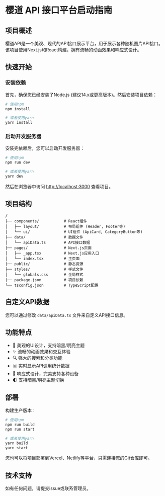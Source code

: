 # 樱道 API 接口平台启动指南

## 项目概述

樱道API是一个美观、现代的API接口展示平台，用于展示各种随机图片API接口。该项目使用Next.js和React构建，拥有流畅的动画效果和响应式设计。

## 快速开始

### 安装依赖

首先，确保您已经安装了Node.js (建议14.x或更高版本)。然后安装项目依赖：

```bash
# 使用npm
npm install

# 或者使用yarn
yarn install
```

### 启动开发服务器

安装完依赖后，您可以启动开发服务器：

```bash
# 使用npm
npm run dev

# 或者使用yarn
yarn dev
```

然后在浏览器中访问 [http://localhost:3000](http://localhost:3000) 查看项目。

## 项目结构

```
/
├── components/           # React组件
│   ├── layout/           # 布局组件 (Header, Footer等)
│   └── ui/               # UI组件 (ApiCard, CategoryButton等)
├── data/                 # 数据文件
│   └── apiData.ts        # API接口数据
├── pages/                # Next.js页面
│   ├── _app.tsx          # Next.js应用入口
│   └── index.tsx         # 主页面
├── public/               # 静态资源
├── styles/               # 样式文件
│   └── globals.css       # 全局样式
├── package.json          # 项目依赖
└── tsconfig.json         # TypeScript配置
```

## 自定义API数据

您可以通过修改 `data/apiData.ts` 文件来自定义API接口信息。

## 功能特点

- 🌈 美观的UI设计，支持暗黑/明亮主题
- ✨ 流畅的动画效果和交互体验
- 🔍 强大的搜索和分类功能
- 📊 实时显示API调用统计数据
- 📱 响应式设计，完美支持各种设备
- 🌓 支持暗黑/明亮主题切换

## 部署

构建生产版本：

```bash
# 使用npm
npm run build
npm run start

# 或者使用yarn
yarn build
yarn start
```

您也可以将项目部署到Vercel、Netlify等平台，只需连接您的Git仓库即可。

## 技术支持

如有任何问题，请提交issue或联系管理员。 